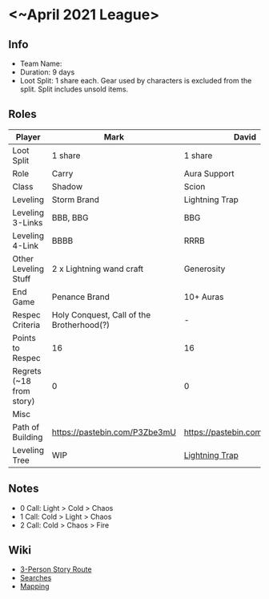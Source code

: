 # <~April 2021 League>

## Info

- Team Name:
- Duration: 9 days
- Loot Split: 1 share each. Gear used by characters is excluded from the split. Split includes unsold items.

## Roles

| Player                   | Mark                                      | David                         | Nick                          |
| ------------------------ | ----------------------------------------- | ----------------------------- | ----------------------------- |
| Loot Split               | 1 share                                   | 1 share                       | 1 share                       |
| Role                     | Carry                                     | Aura Support                  | Curse Support                 |
| Class                    | Shadow                                    | Scion                         | Witch                         |
| Leveling                 | Storm Brand                               | Lightning Trap                | Cremation                     |
| Leveling 3-Links         | BBB, BBG                                  | BBG                           | BBG, BGG                      |
| Leveling 4-Link          | BBBB                                      | RRRB                          | BBBG                          |
| Other Leveling Stuff     | 2 x Lightning wand craft                  | Generosity                    | 2 x fire wand craft           |
| End Game                 | Penance Brand                             | 10+ Auras                     | 6 Hexes                       |
| Respec Criteria          | Holy Conquest, Call of the Brotherhood(?) | -                             | 4 Curses                      |
| Points to Respec         | 16                                        | 16                            | 18                            |
| Regrets (~18 from story) | 0                                         | 0                             | 0                             |
| Misc                     |                                           |                               |                               |
| Path of Building         | https://pastebin.com/P3Zbe3mU             | https://pastebin.com/77UY29cs | https://pastebin.com/WnJJsYQK |
| Leveling Tree | WIP | [Lightning Trap](https://www.pathofexile.com/fullscreen-passive-skill-tree/3.13.1/AAAABAABARmKGo8b4B2DHaotqC9vMFtGcUtXV9hfsG-ecLt_xoMJkA2TJ5u1rJexkLQMt9a-isDjwcXDOspKytPVLta-2RPbWeGI6NXsGPGz9tr7Cf5J) | WIP |

## Notes

- 0 Call: Light > Cold > Chaos
- 1 Call: Cold > Light > Chaos
- 2 Call: Cold > Chaos > Fire

## Wiki

- [3-Person Story Route](https://github.com/nick-ng/poe-map-team/wiki/3-Person-Story-Route)
- [Searches](https://github.com/nick-ng/poe-map-team/wiki/Searches)
- [Mapping](https://github.com/nick-ng/poe-map-team/wiki/Mapping)
